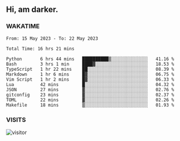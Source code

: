 ## Hi, am darker.

### WAKATIME

<!--START_SECTION:waka-->

```text
From: 15 May 2023 - To: 22 May 2023

Total Time: 16 hrs 21 mins

Python       6 hrs 44 mins   ██████████▒░░░░░░░░░░░░░░   41.16 %
Bash         3 hrs 1 min     ████▓░░░░░░░░░░░░░░░░░░░░   18.53 %
TypeScript   1 hr 22 mins    ██░░░░░░░░░░░░░░░░░░░░░░░   08.39 %
Markdown     1 hr 6 mins     █▓░░░░░░░░░░░░░░░░░░░░░░░   06.75 %
Vim Script   1 hr 2 mins     █▓░░░░░░░░░░░░░░░░░░░░░░░   06.33 %
Lua          42 mins         █░░░░░░░░░░░░░░░░░░░░░░░░   04.32 %
JSON         27 mins         ▓░░░░░░░░░░░░░░░░░░░░░░░░   02.76 %
gitconfig    23 mins         ▓░░░░░░░░░░░░░░░░░░░░░░░░   02.37 %
TOML         22 mins         ▓░░░░░░░░░░░░░░░░░░░░░░░░   02.26 %
Makefile     18 mins         ▒░░░░░░░░░░░░░░░░░░░░░░░░   01.93 %
```

<!--END_SECTION:waka-->

### VISITS
<!-- i should probably build this when i will have some time -->
![visitor](https://profile-counter.glitch.me/sanix-darker/count.svg)
